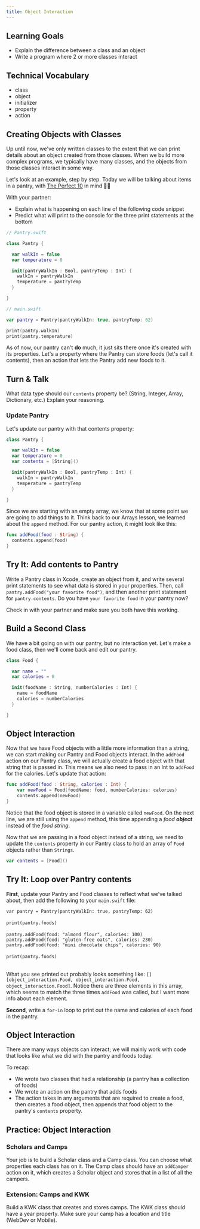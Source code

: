 ```yaml
---
title: Object Interaction
---
```


## Learning Goals

* Explain the difference between a class and an object
* Write a program where 2 or more classes interact

## Technical Vocabulary

* class
* object
* initializer
* property
* action

## Creating Objects with Classes

Up until now, we've only written classes to the extent that we can print details about an object created from those classes. When we build more complex programs, we typically have many classes, and the objects from those classes interact in some way.

Let's look at an example, step by step. Today we will be talking about items in a pantry, with <a target="blank" href="http://aperiodictableblog.com/?p=4529">The Perfect 10</a> in mind 🍪💗

With your partner:
- Explain what is happening on each line of the following code snippet
- Predict what will print to the console for the three print statements at the bottom

```swift
// Pantry.swift

class Pantry {

  var walkIn = false
  var temperature = 0

  init(pantryWalkIn : Bool, pantryTemp : Int) {
    walkIn = pantryWalkIn
    temperature = pantryTemp
  }

}
```

```swift
// main.swift

var pantry = Pantry(pantryWalkIn: true, pantryTemp: 62)

print(pantry.walkIn)
print(pantry.temperature)
```

As of now, our pantry can't **do** much, it just sits there once it's created with its properties. Let's a property where the Pantry can store foods (let's call it contents), then an action that lets the Pantry add new foods to it.

<div class="try-it">
  <h2>Turn & Talk</h2>
  <p>What data type should our <code class="try-it-code">contents</code> property be? (String, Integer, Array, Dictionary, etc.) Explain your reasoning.</p>
</div>

### Update Pantry

Let's update our pantry with that contents property:

```swift
class Pantry {

  var walkIn = false
  var temperature = 0
  var contents = [String]()

  init(pantryWalkIn : Bool, pantryTemp : Int) {
    walkIn = pantryWalkIn
    temperature = pantryTemp
  }

}
```

Since we are starting with an empty array, we know that at some point we are going to add things to it. Think back to our Arrays lesson, we learned about the `append` method. For our pantry action, it might look like this:

```swift
func addFood(food : String) {
  contents.append(food)
}
```

<div class="try-it">
  <h2>Try It: Add contents to Pantry</h2>
  <p>Write a Pantry class in Xcode, create an object from it, and write several print statements to see what data is stored in your properties. Then, call <code class="try-it-code">pantry.addFood("your favorite food")</code>, and then another print statement for <code class="try-it-code">pantry.contents</code>. Do you have <code class="try-it-code">your favorite food</code> in your pantry now?</p>
  <p>Check in with your partner and make sure you both have this working.</p>
</div>

## Build a Second Class

We have a bit going on with our pantry, but no interaction yet. Let's make a food class, then we'll come back and edit our pantry.

```swift
class Food {

  var name = ""
  var calories = 0

  init(foodName : String, numberCalories : Int) {
    name = foodName
    calories = numberCalories
  }

}
```

## Object Interaction

Now that we have Food objects with a little more information than a string, we can start making our Pantry and Food objects interact. In the `addFood` action on our Pantry class, we will actually create a food object with that string that is passed in. This means we also need to pass in an Int to `addFood` for the calories. Let's update that action:

```swift
func addFood(food : String, calories : Int) {
    var newFood = Food(foodName: food, numberCalories: calories)
    contents.append(newFood)
}
```

Notice that the food object is stored in a variable called `newFood`. On the next line, we are still using the `append` method, this time appending a _food **object**_ instead of the _food string_.

Now that we are passing in a food object instead of a string, we need to update the `contents` property in our Pantry class to hold an array of `Food` objects rather than `Strings`.

```swift
var contents = [Food]()
```

<div class="try-it">
  <h2>Try It: Loop over Pantry contents</h2>
  <p><strong>First</strong>, update your Pantry and Food classes to reflect what we've talked about, then add the following to your <code class="try-it-code">main.swift</code> file:</p>
  <code class="try-it-code">var pantry = Pantry(pantryWalkIn: true, pantryTemp: 62)</code>
  <br><br>
  <code class="try-it-code">print(pantry.foods)</code>
  <br><br>
  <code class="try-it-code">pantry.addFood(food: "almond flour", calories: 100)</code>
  <br>
  <code class="try-it-code">pantry.addFood(food: "gluten-free oats", calories: 230)</code>
  <br>
  <code class="try-it-code">pantry.addFood(food: "mini chocolate chips", calories: 90)</code>
  <br><br>
  <code class="try-it-code">print(pantry.foods)</code>
  <br><br>
  <p>What you see printed out probably looks something like: <code class="try-it-code">[]</code> <code class="try-it-code">[object_interaction.Food, object_interaction.Food, object_interaction.Food]</code>. Notice there are three elements in this array, which seems to match the three times <code class="try-it-code">addFood</code> was called, but I want more info about each element.</p>
  <p><strong>Second</strong>, write a <code class="try-it-code">for-in</code> loop to print out the name and calories of each food in the pantry.</p>
</div>

## Object Interaction

There are many ways objects can interact; we will mainly work with code that looks like what we did with the pantry and foods today.

To recap:
- We wrote two classes that had a relationship (a pantry has a collection of foods)
- We wrote an action on the pantry that adds foods
- The action takes in any arguments that are required to create a food, then creates a food object, then appends that food object to the pantry's `contents` property.

<div class="practice">
  <h2>Practice: Object Interaction</h2>
  <h3>Scholars and Camps</h3>
  <p>Your job is to build a Scholar class and a Camp class. You can choose what properties each class has on it. The Camp class should have an <code class="try-it-code">addCamper</code> action on it, which creates a Scholar object and stores that in a list of all the campers.</p>
  <h3>Extension: Camps and KWK</h3>
  <p>Build a KWK class that creates and stores camps. The KWK class should have a year property. Make sure your camp has a location and title (WebDev or Mobile).</p>
</div>
